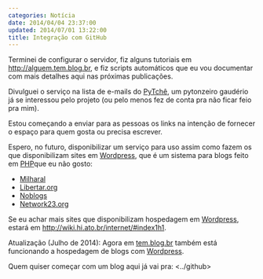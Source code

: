 ```yaml
---
categories: Notícia
date: 2014/04/04 23:37:00
updated: 2014/07/01 13:22:00
title: Integração com GitHub
---
```

Terminei de configurar o servidor, fiz alguns tutoriais em
<http://alguem.tem.blog.br>, e fiz scripts automáticos que eu vou documentar
com mais detalhes aqui nas próximas publicações.

Divulguei o serviço na lista de e-mails do [PyTchê](http://pytche.org), um pytonzeiro
gaudério já se interessou pelo projeto (ou pelo menos fez de conta pra não
ficar feio pra mim).

Estou começando a enviar para as pessoas os links na intenção de fornecer o
espaço para quem gosta ou precisa escrever.

Espero, no futuro, disponibilizar um serviço para uso assim como fazem os
que disponibilizam sites em [Wordpress](http://wordpress.org), que é um sistema
para blogs feito em [PHP](http://php.net)que eu não gosto:

* [Milharal](https://milharal.org)
* [Libertar.org](http://libertar.org)
* [Noblogs](http://noblogs.org)
* [Network23.org](https://network23.org)

Se eu achar mais sites que disponibilizam hospedagem em [Wordpress](http://wordpress.org), estará em
<http://wiki.hi.ato.br/internet/#index1h1>.

Atualização (Julho de 2014): Agora em [tem.blog.br](http://tem.blog.br) também está funcionando a hospedagem de blogs com [Wordpress](http://wordpress.org).

Quem quiser começar com um blog aqui já vai pra:
<../github>
